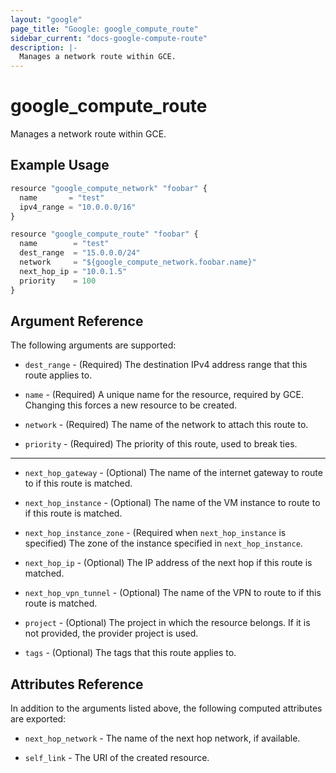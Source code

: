 ```yaml
---
layout: "google"
page_title: "Google: google_compute_route"
sidebar_current: "docs-google-compute-route"
description: |-
  Manages a network route within GCE.
---
```


# google\_compute\_route

Manages a network route within GCE.

## Example Usage

```js
resource "google_compute_network" "foobar" {
  name       = "test"
  ipv4_range = "10.0.0.0/16"
}

resource "google_compute_route" "foobar" {
  name        = "test"
  dest_range  = "15.0.0.0/24"
  network     = "${google_compute_network.foobar.name}"
  next_hop_ip = "10.0.1.5"
  priority    = 100
}
```

## Argument Reference

The following arguments are supported:

* `dest_range` - (Required) The destination IPv4 address range that this
    route applies to.

* `name` - (Required) A unique name for the resource, required by GCE.
    Changing this forces a new resource to be created.

* `network` - (Required) The name of the network to attach this route to.

* `priority` - (Required) The priority of this route, used to break ties.

- - -

* `next_hop_gateway` - (Optional) The name of the internet gateway to route
    to if this route is matched.

* `next_hop_instance` - (Optional) The name of the VM instance to route to
    if this route is matched.

* `next_hop_instance_zone` - (Required when `next_hop_instance` is specified)
    The zone of the instance specified in `next_hop_instance`.

* `next_hop_ip` - (Optional) The IP address of the next hop if this route
    is matched.

* `next_hop_vpn_tunnel` - (Optional) The name of the VPN to route to if this
    route is matched.

* `project` - (Optional) The project in which the resource belongs. If it
    is not provided, the provider project is used.

* `tags` - (Optional) The tags that this route applies to.

## Attributes Reference

In addition to the arguments listed above, the following computed attributes are
exported:

* `next_hop_network` - The name of the next hop network, if available.

* `self_link` - The URI of the created resource.
